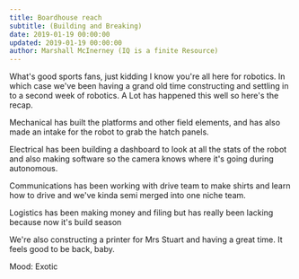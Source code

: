 ```yaml
---
title: Boardhouse reach
subtitle: (Building and Breaking)
date: 2019-01-19 00:00:00
updated: 2019-01-19 00:00:00
author: Marshall McInerney (IQ is a finite Resource)
---
```


What's good sports fans, just kidding I know you're all here for robotics. In which case we've been having a grand old time constructing and settling in to a second week of robotics. A Lot has happened this well so here's the recap.

Mechanical has built the platforms and other field elements, and has also made an intake for the robot to grab the hatch panels.

Electrical has been building a dashboard to look at all the stats of the robot and also making software so the camera knows where it's going during autonomous.

Communications has been working with drive team to make shirts and learn how to drive and we've kinda semi merged into one niche team.

Logistics has been making money and filing but has really been lacking because now it's build season

We're also constructing a printer for Mrs Stuart and having a great time. It feels good to be back, baby.

Mood: Exotic
